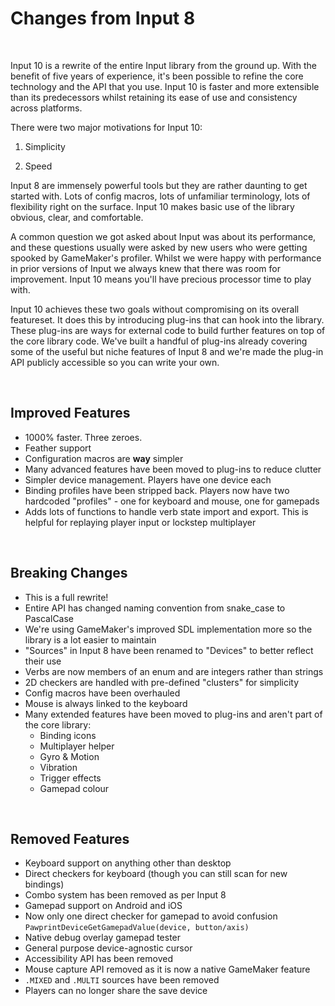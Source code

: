 # Changes from Input 8

&nbsp;

Input 10 is a rewrite of the entire Input library from the ground up. With the benefit of five years of experience, it's been possible to refine the core technology and the API that you use. Input 10 is faster and more extensible than its predecessors whilst retaining its ease of use and consistency across platforms.

There were two major motivations for Input 10:

1. Simplicity

2. Speed

Input 8 are immensely powerful tools but they are rather daunting to get started with. Lots of config macros, lots of unfamiliar terminology, lots of flexibility right on the surface. Input 10 makes basic use of the library obvious, clear, and comfortable.

A common question we got asked about Input was about its performance, and these questions usually were asked by new users who were getting spooked by GameMaker's profiler. Whilst we were happy with performance in prior versions of Input we always knew that there was room for improvement. Input 10 means you'll have precious processor time to play with.

Input 10 achieves these two goals without compromising on its overall featureset. It does this by introducing plug-ins that can hook into the library. These plug-ins are ways for external code to build further features on top of the core library code. We've built a handful of plug-ins already covering some of the useful but niche features of Input 8 and we're made the plug-in API publicly accessible so you can write your own.

&nbsp;

## Improved Features

- 1000% faster. Three zeroes.
- Feather support
- Configuration macros are **way** simpler
- Many advanced features have been moved to plug-ins to reduce clutter
- Simpler device management. Players have one device each
- Binding profiles have been stripped back. Players now have two hardcoded "profiles" - one for keyboard and mouse, one for gamepads
- Adds lots of functions to handle verb state import and export. This is helpful for replaying player input or lockstep multiplayer

&nbsp;

## Breaking Changes

- This is a full rewrite!
- Entire API has changed naming convention from snake_case to PascalCase
- We're using GameMaker's improved SDL implementation more so the library is a lot easier to maintain
- "Sources" in Input 8 have been renamed to "Devices" to better reflect their use
- Verbs are now members of an enum and are integers rather than strings
- 2D checkers are handled with pre-defined "clusters" for simplicity
- Config macros have been overhauled
- Mouse is always linked to the keyboard
- Many extended features have been moved to plug-ins and aren't part of the core library:
  - Binding icons
  - Multiplayer helper
  - Gyro & Motion
  - Vibration
  - Trigger effects
  - Gamepad colour

&nbsp;

## Removed Features

- Keyboard support on anything other than desktop
- Direct checkers for keyboard (though you can still scan for new bindings)
- Combo system has been removed as per Input 8
- Gamepad support on Android and iOS
- Now only one direct checker for gamepad to avoid confusion `PawprintDeviceGetGamepadValue(device, button/axis)`
- Native debug overlay gamepad tester
- General purpose device-agnostic cursor
- Accessibility API has been removed
- Mouse capture API removed as it is now a native GameMaker feature
- `.MIXED` and `.MULTI` sources have been removed
- Players can no longer share the save device